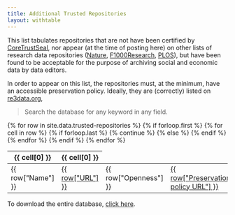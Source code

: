 ```yaml
---
title: Additional Trusted Repositories
layout: withtable
---
```


This list tabulates  repositories that are not have been certified by  [CoreTrustSeal](https://www.coretrustseal.org/), nor appear (at the time of posting here) on other lists of research data repositories ([Nature](https://www.nature.com/sdata/policies/repositories), [F1000Research](https://f1000research.com/for-authors/data-guidelines#hosting),  [PLOS](https://journals.plos.org/plosone/s/data-availability)), but have been 
found to be acceptable for the purpose of archiving social and economic data by data editors.

In order to appear on this list, the repositories must, at the minimum, have an accessible preservation policy. Ideally, they are (correctly) listed on [re3data.org](https://www.re3data.org/), 

> Search the database for any keyword in any field.


<table class="display">
  {% for row in site.data.trusted-repositories %}
    {% if forloop.first %}
    <thead>
    <tr>
      {% for cell in row %}
        {% if forloop.last %}
        <th>{{ cell[0] }}</th>
          {% continue %}
        {% else %}
        <th>{{ cell[0] }}</th>
        {% endif %}
      {% endfor %}
    </tr>
    </thead>
    {% endif %}

  <!-- manually constructing table -->
  <!-- Name,URL,Openness,Preservation policy URL,Assigns DOI,re3data entry,Recommender -->
  <tr>
    <td> {{ row["Name"] }} </td>
    <td> <a href="{{ row["URL"] }}" alt="Link to repository">{{ row["URL"] }}</a></td>
    <td> {{ row["Openness"] }} </td>
    <td> <a href="{{ row["Preservation policy URL"] }}" alt="Link to preservation policy">{{ row["Preservation policy URL"] }} </td>
    <td> {{ row["Assigns DOI"] }}</td>
    <td> {{ row["re3data entry"] }}</td>
    <td class="Recommender">{{ row["Recommender"] }}</td>
  </tr>
  {% endfor %}
</table>



To download the entire database, [click here](https://raw.githubusercontent.com/social-science-data-editors/reference/main/_data/trusted-repositories.csv).
